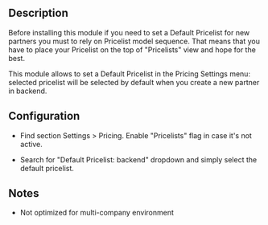 ## Description

Before installing this module if you need to set a Default Pricelist for new partners
you must to rely on Pricelist model sequence. That means that you have to place your
Pricelist on the top of "Pricelists" view and hope for the best.

This module allows to set a Default Pricelist in the Pricing Settings menu: selected
pricelist will be selected by default when you create a new partner in backend.

## Configuration

- Find section Settings > Pricing. Enable "Pricelists" flag in case it's not active.

- Search for "Default Pricelist: backend" dropdown and simply select the default
  pricelist.

## Notes

- Not optimized for multi-company environment
